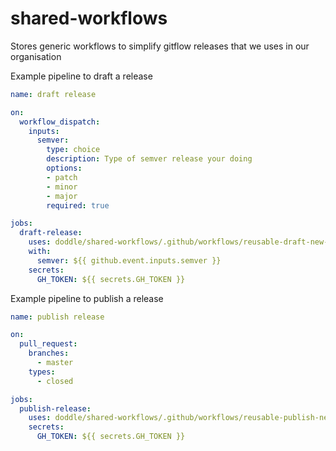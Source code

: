 shared-workflows
================

Stores generic workflows to simplify gitflow releases that we uses in our organisation

Example pipeline to draft a release
```yaml
name: draft release

on:
  workflow_dispatch:
    inputs:
      semver:
        type: choice
        description: Type of semver release your doing
        options:
        - patch
        - minor
        - major
        required: true

jobs:
  draft-release:
    uses: doddle/shared-workflows/.github/workflows/reusable-draft-new-release-workflow.yml@master
    with:
      semver: ${{ github.event.inputs.semver }}
    secrets:
      GH_TOKEN: ${{ secrets.GH_TOKEN }}
```

Example pipeline to publish a release
```yaml
name: publish release

on:
  pull_request:
    branches:
      - master
    types:
      - closed

jobs:
  publish-release:
    uses: doddle/shared-workflows/.github/workflows/reusable-publish-new-release-workflow.yml@master
    secrets:
      GH_TOKEN: ${{ secrets.GH_TOKEN }}
```
